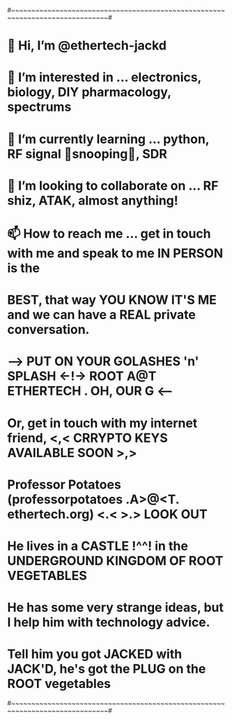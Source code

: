 #~~~~~~~~~~~~~~~~~~~~~~~~~~~~~~~~~~~~~~~~~~~~~~~~~~~~~~~~~~~~~~~~~~~~~~~~~~~~~~#
# 👋 Hi, I’m @ethertech-jackd
# 👀 I’m interested in ... electronics, biology, DIY pharmacology, spectrums
# 🌱 I’m currently learning ... python, RF signal 👀snooping👀, SDR
# 💞️ I’m looking to collaborate on ... RF shiz, ATAK, almost anything!
# 📫 How to reach me ... get in touch with me and speak to me IN PERSON is the 
# BEST, that way YOU KNOW IT'S ME and we can have a REAL private conversation.  
# --> PUT ON YOUR GOLASHES 'n' SPLASH <-!-> ROOT A@T ETHERTECH . OH, OUR G  <--
# Or, get in touch with my internet friend, <,< CRRYPTO KEYS AVAILABLE SOON >,>
# Professor Potatoes (professorpotatoes .A>@<T. ethertech.org) <.< >.> LOOK OUT
# He lives in a CASTLE !^^! in the UNDERGROUND KINGDOM OF ROOT VEGETABLES
# He has some very strange ideas, but I help him with technology advice.
# Tell him you got JACKED with JACK'D, he's got the PLUG on the ROOT vegetables
#~~~~~~~~~~~~~~~~~~~~~~~~~~~~~~~~~~~~~~~~~~~~~~~~~~~~~~~~~~~~~~~~~~~~~~~~~~~~~~#
